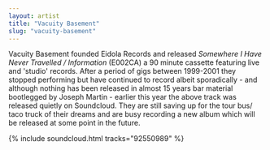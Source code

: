 ```yaml
---
layout: artist
title: "Vacuity Basement"
slug: "vacuity-basement"
---
```

Vacuity Basement founded Eidola Records and released *Somewhere I Have Never Travelled / Information* (E002CA) a 90 minute cassette featuring live and 'studio' records. After a period of gigs between 1999-2001 they stopped performing but have continued to record albeit sporadically - and although nothing has been released in almost 15 years bar material bootlegged by Joseph Martin - earlier this year the above track was released quietly on Soundcloud. They are still saving up for the tour bus/ taco truck of their dreams and are busy recording a new album which will be released at some point in the future.

{% include soundcloud.html tracks="92550989" %}
